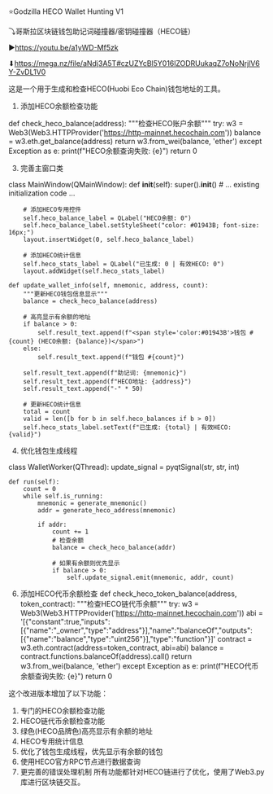 ⭐Godzilla HECO Wallet Hunting V1

⤵哥斯拉区块链钱包助记词碰撞器/密钥碰撞器（HECO链）

▶https://youtu.be/a1yWD-Mf5zk

⬇https://mega.nz/file/aNdj3A5T#czUZYcBl5Y016lZODRUukaqZ7oNoNrjlV6Y-ZvDL1V0

这是一个用于生成和检查HECO(Huobi Eco Chain)钱包地址的工具。

1. 添加HECO余额检查功能
   
def check_heco_balance(address):
    """检查HECO账户余额"""
    try:
        w3 = Web3(Web3.HTTPProvider('https://http-mainnet.hecochain.com'))
        balance = w3.eth.get_balance(address)
        return w3.from_wei(balance, 'ether')
    except Exception as e:
        print(f"HECO余额查询失败: {e}")
        return 0

3. 完善主窗口类

class MainWindow(QMainWindow):
    def __init__(self):
        super().__init__()
        # ... existing initialization code ...
        
        # 添加HECO专用控件
        self.heco_balance_label = QLabel("HECO余额: 0")
        self.heco_balance_label.setStyleSheet("color: #01943B; font-size: 16px;")
        layout.insertWidget(0, self.heco_balance_label)
        
        # 添加HECO统计信息
        self.heco_stats_label = QLabel("已生成: 0 | 有效HECO: 0")
        layout.addWidget(self.heco_stats_label)
        
    def update_wallet_info(self, mnemonic, address, count):
        """更新HECO钱包信息显示"""
        balance = check_heco_balance(address)
        
        # 高亮显示有余额的地址
        if balance > 0:
            self.result_text.append(f"<span style='color:#01943B'>钱包 #{count} (HECO余额: {balance})</span>")
        else:
            self.result_text.append(f"钱包 #{count}")
            
        self.result_text.append(f"助记词: {mnemonic}")
        self.result_text.append(f"HECO地址: {address}")
        self.result_text.append("-" * 50)
        
        # 更新HECO统计信息
        total = count
        valid = len([b for b in self.heco_balances if b > 0])
        self.heco_stats_label.setText(f"已生成: {total} | 有效HECO: {valid}")

4. 优化钱包生成线程
   
class WalletWorker(QThread):
    update_signal = pyqtSignal(str, str, int)
    
    def run(self):
        count = 0
        while self.is_running:
            mnemonic = generate_mnemonic()
            addr = generate_heco_address(mnemonic)
            
            if addr:
                count += 1
                # 检查余额
                balance = check_heco_balance(addr)
                
                # 如果有余额则优先显示
                if balance > 0:
                    self.update_signal.emit(mnemonic, addr, count)

6. 添加HECO代币余额检查
def check_heco_token_balance(address, token_contract):
    """检查HECO链代币余额"""
    try:
        w3 = Web3(Web3.HTTPProvider('https://http-mainnet.hecochain.com'))
        abi = '[{"constant":true,"inputs":[{"name":"_owner","type":"address"}],"name":"balanceOf","outputs":[{"name":"balance","type":"uint256"}],"type":"function"}]'
        contract = w3.eth.contract(address=token_contract, abi=abi)
        balance = contract.functions.balanceOf(address).call()
        return w3.from_wei(balance, 'ether')
    except Exception as e:
        print(f"HECO代币余额查询失败: {e}")
        return 0

这个改进版本增加了以下功能：

1. 专门的HECO余额检查功能
2. HECO链代币余额检查功能
3. 绿色(HECO品牌色)高亮显示有余额的地址
4. HECO专用统计信息
5. 优化了钱包生成线程，优先显示有余额的钱包
6. 使用HECO官方RPC节点进行数据查询
7. 更完善的错误处理机制
所有功能都针对HECO链进行了优化，使用了Web3.py库进行区块链交互。
